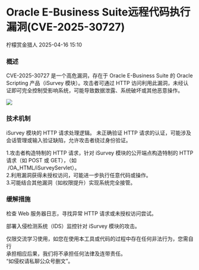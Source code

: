 #  Oracle E-Business Suite远程代码执行漏洞(CVE-2025-30727)   
 柠檬赏金猎人   2025-04-16 15:10  
  
### 概述  
  
CVE-2025-30727 是一个高危漏洞，存在于 Oracle E-Business Suite 的 Oracle Scripting 产品（iSurvey 模块）。攻击者可通过 HTTP 访问利用此漏洞，未经认证即可完全控制受影响系统，可能导致数据泄露、系统破坏或其他恶意操作。  
  
![](https://mmbiz.qpic.cn/sz_mmbiz_jpg/OkRKg4J9smVLjnF2SiaCRKia4kjfkz6u1Caq0117ib4RhSib0zicib8toIXo2jKJSYBa8QX2QqaXrbFWzgHMvulb8ljg/640?wx_fmt=jpeg "")  
### 技术机制  
  
iSurvey 模块的 HTTP 请求处理逻辑。 未正确验证 HTTP 请求的认证，可能涉及会话管理或输入验证缺陷，允许攻击者绕过身份验证。  
  
1.攻击者构造特制的 HTTP 请求，针对 iSurvey 模块的公开端点构造特制的 HTTP 请求（如 POST 或 GET），（如  
 /OA_HTML/iSurveyServlet）。  
2.利用漏洞获得未授权访问，可能进一步执行任意代码或操作。  
3.可能结合其他漏洞（如权限提升）实现系统完全接管。  
### 缓解措施  
  
检查 Web 服务器日志，寻找异常 HTTP 请求或未授权访问尝试。  
  
部署入侵检测系统（IDS）监控针对 iSurvey 模块的攻击。  
  
  
仅限交流学习使用，如您在使用本工具或代码的过程中存在任何非法行为，您需自行  
承担相应后果，我们将不承担任何法律及连带责任。  
“如侵权请私聊公众号删文”。  
  
